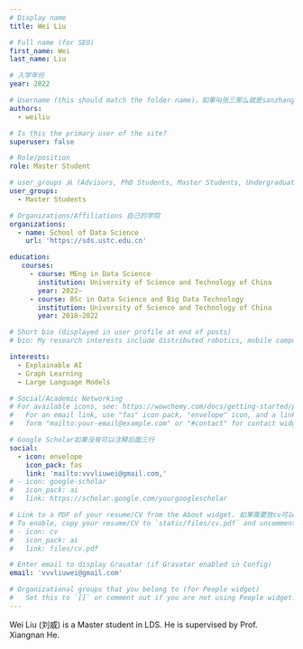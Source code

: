 ```yaml
---
# Display name
title: Wei Liu

# Full name (for SEO)
first_name: Wei
last_name: Liu

# 入学年份
year: 2022

# Username (this should match the folder name)，如果叫张三那么就是sanzhang
authors:
  - weiliu

# Is this the primary user of the site? 
superuser: false

# Role/position 
role: Master Student

# user_groups 从 (Advisors, PhD Students, Master Students, Undergraduate) 从这四个里面选
user_groups:
  - Master Students

# Organizations/Affiliations 自己的学院
organizations:
  - name: School of Data Science
    url: 'https://sds.ustc.edu.cn'

education:
   courses:
     - course: MEng in Data Science
       institution: University of Science and Technology of China
       year: 2022~
     - course: BSc in Data Science and Big Data Technology
       institution: University of Science and Technology of China
       year: 2018~2022

# Short bio (displayed in user profile at end of posts)
# bio: My research interests include distributed robotics, mobile computing and programmable matter.

interests:
  - Explainable AI
  - Graph Learning
  - Large Language Models

# Social/Academic Networking
# For available icons, see: https://wowchemy.com/docs/getting-started/page-builder/#icons
#   For an email link, use "fas" icon pack, "envelope" icon, and a link in the
#   form "mailto:your-email@example.com" or "#contact" for contact widget.

# Google Scholar如果没有可以注释后面三行
social:
  - icon: envelope
    icon_pack: fas
    link: 'mailto:vvvliuwei@gmail.com,'
# - icon: google-scholar
#   icon_pack: ai
#   link: https://scholar.google.com/yourgooglescholar

# Link to a PDF of your resume/CV from the About widget. 如果需要放cv可以发给我
# To enable, copy your resume/CV to `static/files/cv.pdf` and uncomment the lines below.
# - icon: cv
#   icon_pack: ai
#   link: files/cv.pdf

# Enter email to display Gravatar (if Gravatar enabled in Config)
email: 'vvvliuwei@gmail.com'

# Organizational groups that you belong to (for People widget)
#   Set this to `[]` or comment out if you are not using People widget.
---
```


Wei Liu (刘威) is a Master student in LDS. He is supervised by Prof. Xiangnan He.


